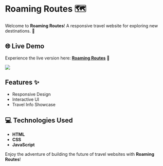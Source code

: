 # Roaming Routes 🗺️

Welcome to **Roaming Routes**! A responsive travel website for exploring new destinations. 🚀



## 🌐 Live Demo
Experience the live version here: [**Roaming Routes**](https://solankijanvi.github.io/Roaming-Routes/) 🚀

<a href="https://solankijanvi.github.io/Roaming-Routes/" target="_blank">
  <img src="https://img.shields.io/badge/-Live%20Demo-blue?style=flat-square&logo=google-chrome&logoColor=white" />
</a>




## Features ✨
- Responsive Design
- Interactive UI
- Travel Info Showcase




## 💻 Technologies Used
- **HTML**
- **CSS**
- **JavaScript**

Enjoy the adventure of building the future of travel websites with **Roaming Routes**!






